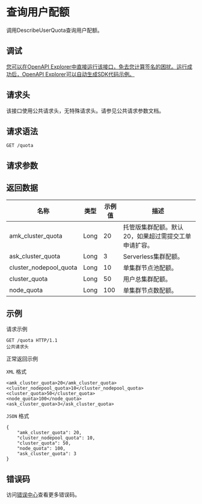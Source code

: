 # 查询用户配额

调用DescribeUserQuota查询用户配额。

## 调试

[您可以在OpenAPI Explorer中直接运行该接口，免去您计算签名的困扰。运行成功后，OpenAPI Explorer可以自动生成SDK代码示例。](https://api.aliyun.com/#product=CS&api=DescribeUserQuota&type=ROA&version=2015-12-15)

## 请求头

该接口使用公共请求头，无特殊请求头。请参见公共请求参数文档。

## 请求语法

```
GET /quota 
```

## 请求参数

## 返回数据

|名称|类型|示例值|描述|
|--|--|---|--|
|amk\_cluster\_quota|Long|20|托管版集群配额。默认20，如果超过需提交工单申请扩容。 |
|ask\_cluster\_quota|Long|3|Serverless集群配额。 |
|cluster\_nodepool\_quota|Long|10|单集群节点池配额。 |
|cluster\_quota|Long|50|用户总集群配额。 |
|node\_quota|Long|100|单集群节点数配额。 |

## 示例

请求示例

```
GET /quota HTTP/1.1
公共请求头
```

正常返回示例

`XML` 格式

```
<amk_cluster_quota>20</amk_cluster_quota>
<cluster_nodepool_quota>10</cluster_nodepool_quota>
<cluster_quota>50</cluster_quota>
<node_quota>100</node_quota>
<ask_cluster_quota>3</ask_cluster_quota>
```

`JSON` 格式

```
{
    "amk_cluster_quota": 20,
    "cluster_nodepool_quota": 10,
    "cluster_quota": 50,
    "node_quota": 100,
    "ask_cluster_quota": 3
}
```

## 错误码

访问[错误中心](https://error-center.aliyun.com/status/product/CS)查看更多错误码。

